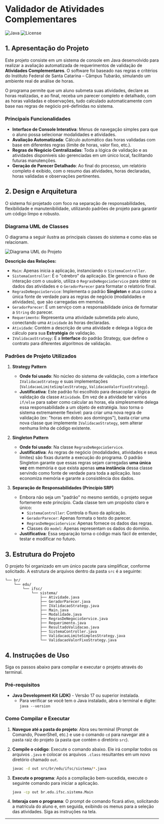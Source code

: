 # Validador de Atividades Complementares

![Java](https://img.shields.io/badge/Java-17%2B-blue?style=for-the-badge&logo=java)
![License](https://img.shields.io/badge/License-MIT-green?style=for-the-badge)

## 1. Apresentação do Projeto

Este projeto consiste em um sistema de console em Java desenvolvido para realizar a avaliação automatizada de requerimentos de validação de **Atividades Complementares**. O software foi baseado nas regras e critérios do Instituto Federal de Santa Catarina – Câmpus Tubarão, simulando um ambiente real de análise de horas.

O programa permite que um aluno submeta suas atividades, declare as horas realizadas, e ao final, receba um parecer completo e detalhado, com as horas validadas e observações, tudo calculado automaticamente com base nas regras de negócio pré-definidas no sistema.

### Principais Funcionalidades

-   **Interface de Console Interativa**: Menus de navegação simples para que o aluno possa selecionar modalidades e atividades.
-   **Avaliação Automatizada**: Cálculo automático das horas validadas com base em diferentes regras (limite de horas, valor fixo, etc.).
-   **Regras de Negócio Centralizadas**: Toda a lógica de validação e as atividades disponíveis são gerenciadas em um único local, facilitando futuras manutenções.
-   **Geração de Parecer Detalhado**: Ao final do processo, um relatório completo é exibido, com o resumo das atividades, horas declaradas, horas validadas e observações pertinentes.

## 2. Design e Arquitetura

O sistema foi projetado com foco na separação de responsabilidades, flexibilidade e manutenibilidade, utilizando padrões de projeto para garantir um código limpo e robusto.

### Diagrama UML de Classes

O diagrama a seguir ilustra as principais classes do sistema e como elas se relacionam.

![Diagrama UML do Projeto](https://i.imgur.com/u7q7FqG.png)

**Descrição das Relações:**
-   `Main`: Apenas inicia a aplicação, instanciando o `SistemaController`.
-   `SistemaController`: É o "cérebro" da aplicação. Ele gerencia o fluxo de interação com o usuário, utiliza o `RegrasDeNegocioService` para obter os dados das atividades e o `GeradorParecer` para formatar o relatório final.
-   `RegrasDeNegocioService`: Implementa o padrão **Singleton** e atua como a única fonte de verdade para as regras de negócio (modalidades e atividades), que são carregadas em memória.
-   `GeradorParecer`: É um serviço com a responsabilidade única de formatar a `String` do parecer.
-   `Requerimento`: Representa uma atividade submetida pelo aluno, conectando uma `Atividade` às horas declaradas.
-   `Atividade`: Contém a descrição de uma atividade e delega a lógica de cálculo para sua **Estratégia** de validação.
-   `IValidacaoStrategy`: É a **Interface** do padrão Strategy, que define o contrato para diferentes algoritmos de validação.

### Padrões de Projeto Utilizados

1.  **Strategy Pattern**
    -   **Onde foi usado**: No núcleo do sistema de validação, com a interface `IValidacaoStrategy` e suas implementações (`ValidacaoLimiteSimplesStrategy`, `ValidacaoValorFixoStrategy`).
    -   **Justificativa**: Este padrão foi escolhido para desacoplar a lógica de validação da classe `Atividade`. Em vez de a atividade ter vários `if/else` para saber como calcular as horas, ela simplesmente delega essa responsabilidade a um objeto de estratégia. Isso torna o sistema extremamente flexível: para criar uma nova regra de validação (ex: "horas em dobro aos domingos"), basta criar uma nova classe que implemente `IValidacaoStrategy`, sem alterar nenhuma linha de código existente.

2.  **Singleton Pattern**
    -   **Onde foi usado**: Na classe `RegrasDeNegocioService`.
    -   **Justificativa**: As regras de negócio (modalidades, atividades e seus limites) são fixas durante a execução do programa. O padrão Singleton garante que essas regras sejam carregadas **uma única vez** em memória e que exista apenas **uma instância** dessa classe servindo como fonte de verdade para toda a aplicação. Isso economiza memória e garante a consistência dos dados.

3.  **Separação de Responsabilidades (Princípio SRP)**
    -   Embora não seja um "padrão" no mesmo sentido, o projeto segue fortemente este princípio. Cada classe tem um propósito claro e único:
        -   `SistemaController`: Controla o fluxo da aplicação.
        -   `GeradorParecer`: Apenas formata o texto do parecer.
        -   `RegrasDeNegocioService`: Apenas fornece os dados das regras.
        -   Classes do `model`: Apenas representam os dados do domínio.
    -   **Justificativa**: Essa separação torna o código mais fácil de entender, testar e modificar no futuro.

## 3. Estrutura do Projeto

O projeto foi organizado em um único pacote para simplificar, conforme solicitado. A estrutura de arquivos dentro da pasta `src` é a seguinte:

```
└── br/
    └── edu/
        └── ifsc/
            └── sistema/
                ├── Atividade.java
                ├── GeradorParecer.java
                ├── IValidacaoStrategy.java
                ├── Main.java
                ├── Modalidade.java
                ├── RegrasDeNegocioService.java
                ├── Requerimento.java
                ├── ResultadoValidacao.java
                ├── SistemaController.java
                ├── ValidacaoLimiteSimplesStrategy.java
                └── ValidacaoValorFixoStrategy.java
```

## 4. Instruções de Uso

Siga os passos abaixo para compilar e executar o projeto através do terminal.

### Pré-requisitos

-   **Java Development Kit (JDK)** - Versão 17 ou superior instalada.
    -   Para verificar se você tem o Java instalado, abra o terminal e digite: `java --version`

### Como Compilar e Executar

1.  **Navegue até a pasta do projeto**: Abra seu terminal (Prompt de Comando, PowerShell, etc.) e use o comando `cd` para navegar até a pasta raiz do projeto (a pasta que contém o diretório `src`).

2.  **Compile o código**: Execute o comando abaixo. Ele irá compilar todos os arquivos `.java` e colocar os arquivos `.class` resultantes em um novo diretório chamado `out`.

    ```bash
    javac -d out src/br/edu/ifsc/sistema/*.java
    ```

3.  **Execute o programa**: Após a compilação bem-sucedida, execute o seguinte comando para iniciar a aplicação.

    ```bash
    java -cp out br.edu.ifsc.sistema.Main
    ```

4.  **Interaja com o programa**: O prompt de comando ficará ativo, solicitando a matrícula do aluno e, em seguida, exibindo os menus para a seleção das atividades. Siga as instruções na tela.

---
